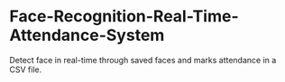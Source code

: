 # Face-Recognition-Real-Time-Attendance-System
Detect face in real-time through saved faces and marks attendance in a CSV file.
